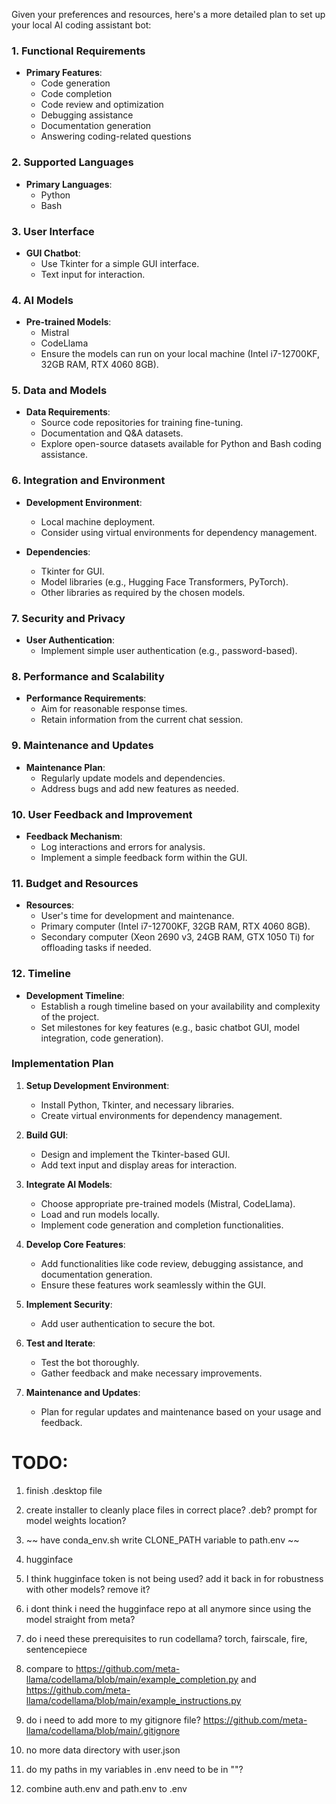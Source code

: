 Given your preferences and resources, here's a more detailed plan to set up your local AI coding assistant bot:

### 1. Functional Requirements

- **Primary Features**:
  - Code generation
  - Code completion
  - Code review and optimization
  - Debugging assistance
  - Documentation generation
  - Answering coding-related questions

### 2. Supported Languages

- **Primary Languages**:
  - Python
  - Bash

### 3. User Interface

- **GUI Chatbot**:
  - Use Tkinter for a simple GUI interface.
  - Text input for interaction.

### 4. AI Models

- **Pre-trained Models**:
  - Mistral
  - CodeLlama
  - Ensure the models can run on your local machine (Intel i7-12700KF, 32GB RAM, RTX 4060 8GB).

### 5. Data and Models

- **Data Requirements**:
  - Source code repositories for training fine-tuning.
  - Documentation and Q&A datasets.
  - Explore open-source datasets available for Python and Bash coding assistance.

### 6. Integration and Environment

- **Development Environment**:
  - Local machine deployment.
  - Consider using virtual environments for dependency management.

- **Dependencies**:
  - Tkinter for GUI.
  - Model libraries (e.g., Hugging Face Transformers, PyTorch).
  - Other libraries as required by the chosen models.

### 7. Security and Privacy

- **User Authentication**:
  - Implement simple user authentication (e.g., password-based).

### 8. Performance and Scalability

- **Performance Requirements**:
  - Aim for reasonable response times.
  - Retain information from the current chat session.

### 9. Maintenance and Updates

- **Maintenance Plan**:
  - Regularly update models and dependencies.
  - Address bugs and add new features as needed.

### 10. User Feedback and Improvement

- **Feedback Mechanism**:
  - Log interactions and errors for analysis.
  - Implement a simple feedback form within the GUI.

### 11. Budget and Resources

- **Resources**:
  - User's time for development and maintenance.
  - Primary computer (Intel i7-12700KF, 32GB RAM, RTX 4060 8GB).
  - Secondary computer (Xeon 2690 v3, 24GB RAM, GTX 1050 Ti) for offloading tasks if needed.

### 12. Timeline

- **Development Timeline**:
  - Establish a rough timeline based on your availability and complexity of the project.
  - Set milestones for key features (e.g., basic chatbot GUI, model integration, code generation).

### Implementation Plan

1. **Setup Development Environment**:
   - Install Python, Tkinter, and necessary libraries.
   - Create virtual environments for dependency management.

2. **Build GUI**:
   - Design and implement the Tkinter-based GUI.
   - Add text input and display areas for interaction.

3. **Integrate AI Models**:
   - Choose appropriate pre-trained models (Mistral, CodeLlama).
   - Load and run models locally.
   - Implement code generation and completion functionalities.

4. **Develop Core Features**:
   - Add functionalities like code review, debugging assistance, and documentation generation.
   - Ensure these features work seamlessly within the GUI.

5. **Implement Security**:
   - Add user authentication to secure the bot.

6. **Test and Iterate**:
   - Test the bot thoroughly.
   - Gather feedback and make necessary improvements.

7. **Maintenance and Updates**:
   - Plan for regular updates and maintenance based on your usage and feedback.

# TODO: 

1. finish .desktop file

2. create installer to cleanly place files in correct place? .deb? prompt for model weights location?

3. ~~ have conda_env.sh write CLONE_PATH variable to path.env ~~

4. hugginface
  1. I think hugginface token is not being used? add it back in for robustness with other models? remove it?
  2. i dont think i need the hugginface repo at all anymore since using the model straight from meta?

5. do i need these prerequisites to run codellama? torch, fairscale, fire, sentencepiece

6. compare to https://github.com/meta-llama/codellama/blob/main/example_completion.py and https://github.com/meta-llama/codellama/blob/main/example_instructions.py

7. do i need to add more to my gitignore file? https://github.com/meta-llama/codellama/blob/main/.gitignore

8. no more data directory with user.json

9. do my paths in my variables in .env need to be in ""?

10. combine auth.env and path.env to .env